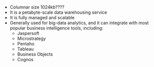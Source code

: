 - Columnar size 1024kb????
- It is a petabyte-scale data warehousing service
- It is fully managed and scalable
- Generally used for big-data analytics, and it can integrate with most popular business intelligence tools, including:
  - Jaspersoft
  - Microstrategy
  - Pentaho
  - Tableau
  - Business Objects
  - Cognos